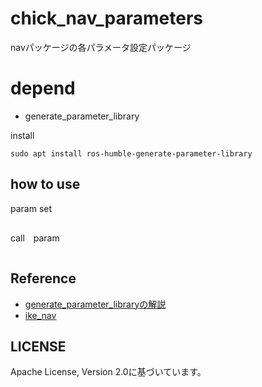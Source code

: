 # chick_nav_parameters
navパッケージの各パラメータ設定パッケージ

# depend
- generate_parameter_library

install 
```
sudo apt install ros-humble-generate-parameter-library
```

## how to use
param set
```
```
call　param
```
```
## Reference
* [generate_parameter_libraryの解説](https://ar-ray.hatenablog.com/entry/2023/07/22/193200)
* [ike_nav](https://github.com/uhobeike/ike_nav/tree/main/ike_nav_parameters)

## LICENSE
Apache License, Version 2.0に基づいています。
